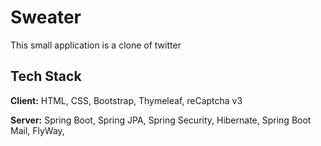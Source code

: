 
# Sweater

This small application is a clone of twitter




## Tech Stack

**Client:** HTML, CSS, Bootstrap, Thymeleaf, reCaptcha v3

**Server:** Spring Boot, Spring JPA, Spring Security, Hibernate, Spring Boot Mail, FlyWay, 

